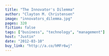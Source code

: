 ```yaml
---
title: "The Innovator's Dilemma"
author: "Clayton M. Christensen"
image: "innovators_dilemma.jpg"
pages: 320
fiction: false
tags: ["business", "technology", "management"]
host: "Justin"
date: "2012-03-10"
buy_link: "http://a.co/hMFr6wj"
---
```

